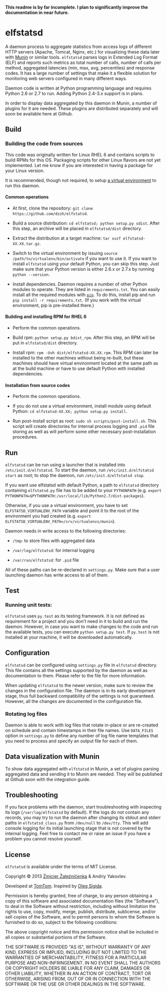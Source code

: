 **This readme is by far incomplete. I plan to significantly improve the documentation in near future.**

# elfstatsd

A daemon process to aggregate statistics from access logs of different HTTP servers (Apache, Tomcat, Nginx, etc.) for visualizing these data later with [Munin](http://munin-monitoring.org) or similar tools. `elfstatsd` parses logs in Extended Log Format (ELF) and reports such metrics as total number of calls, number of calls per method, aggregated latencies (min, max, avg, percentiles) and response codes. It has a large number of settings that make it a flexible solution for monitoring web servers configured in many different ways.

Daemon code is written at Python programming language and requires Python 2.6 or 2.7 to run. Adding Python 2.4-3.x support is in plans.

In order to display data aggregated by this daemon in Munin, a number of plugins for it are needed. These plugins are distributed separately and will soon be available here at Github.

## Build

### Building the code from sources

This code was originally written for Linux RHEL 6 and contains scripts to build RPMs for this OS. Packaging scripts for other Linux flavors are not yet implemented. Let me know if you are interested in having a package for your Linux version.

It is recommended, though not required, to setup [a virtual environment](http://www.virtualenv.org) to run this daemon. 

#### Common operations

* At first, clone the repository: `git clone https://github.com/dzzh/elfstatsd`.

* Build a source distribution: `cd elfstatsd; python setup.py sdist`. After this step, an archive will be placed in `elfstatsd/dist` directory.

* Extract the distribution at a target machine: `tar xvzf elfstatsd-XX.XX.tar.gz`.

* Switch to the virtual environment by issuing `source /path/to/virtualenv/bin/activate` if you want to use it. If you want to install `elfstatsd` using your default Python, you can skip this step. Just make sure that your Python version is either 2.6.x or 2.7.x by running `python --version`.

* Install dependencies. Daemon requires a number of other Python modules to operate. They are listed in `requirements.txt`. You can easily install all the required modules with [`pip`](www.pip-installer.org). To do this, install pip and run `pip install -r requirements.txt`. (If you work with the virtual environment, pip is pre-installed there.)

#### Building and installing RPM for RHEL 6

* Perform the common operations.

* Build rpm: `python setup.py bdist_rpm`. After this step, an RPM will be put in `elfstatsd/dist` directory.

* Install rpm: `rpm -Uvh dist/elfstatsd-XX.XX.rpm`. This RPM can later be installed to the other machines without being re-built, but these machines should have virtual environment located at the same path as at the build machine or have to use default Python with installed dependencies.


#### Installation from source codes

* Perform the common operations.

* If you do not use a virtual environment, install module using default Python: `cd elfstatsd-XX.XX; python setup.py install`. 

* Run post-install script as root: `sudo sh scripts/post-install.sh`. This script will create directories for internal process logging and `.pid` file storing as well as will perform some other necessary post-installation procedures.

## Run

`elfstatsd` can be run using a launcher that is installed into `/etc/init.d/elfstatsd`. To start the daemon, run `/etc/init.d/elfstatsd start` as root; to stop the daemon, run `/etc/init.d/elfstatsd stop`. 

If you want use elfstatsd with default Python, a path to `elfstatsd` directory containing `elfstatsd.py` file has to be added to your `PYTHONPATH` (e.g. `export PYTHONPATH=$PYTHONPATH:/usr/local/lib/Python2.7/dist-packages`). 

Otherwise, if you use a virtual environment, you have to set `ELFSTATSD_VIRTUALENV_PATH` variable and point it to the root of the environment you had created (e.g. `export ELFSTATSD_VIRTUALENV_PATH=/srv/virtualenvs/munin`).

Daemon needs in write access to the following directories:

* `/tmp`: to store files with aggregated data

* `/var/log/elfstatsd`: for internal logging

* `/var/run/elfstatsd`: for `.pid` file

All of these paths can be re-declared in `settings.py`. Make sure that a user launching daemon has write access to all of them.

## Test

### Running unit tests:

`elfstatsd` uses `py.test` as its testing framework. It is not defined as requirement for a project and you don't need in it to build and run the daemon. However, in case you want to make changes to the code and run the available tests, you can execute `python setup.py test`. If `py.test` is not installed at your machine, it will be downloaded automatically.


## Configuration

`elfstatsd` can be configured using `settings.py` file in `elfstatsd` directory. This file contains all the settings supported by the daemon as well as documentation to them. Please refer to the file for more information.

When updating `elfstatsd` to the newer version, make sure to review the changes in the configuration file. The daemon is in its early development stage, thus full backward compatibility of the settings is not guaranteed. However, all the changes are documented in the configuration file.

### Rotating log files

Daemon is able to work with log files that rotate in-place or are re-created on schedule and contain timestamps in their file names. Use `DATA_FILES` option in `settings.py` to define any number of log file name templates that you need to process and specify an output file for each of them.


## Data visualization with Munin

To show data aggregated with `elfstatsd` in Munin, a set of plugins parsing aggregated data and sending it to Munin are needed. They will be published at Github soon with the integration guide.

## Troubleshooting

If you face problems with the daemon, start troubleshooting with inspecting its logs (`/var/log/elfstatsd` by default). If the logs do not contain any records, you may try to run the daemon after changing its stdout and stderr paths in `elfstatsd_class.py` from `/dev/null` to `/dev/tty`. This will add console logging for its initial launching stage that is not covered by the internal logging. Feel free to contact me or raise an issue if you have a problem you cannot resolve yourself.

## License

`elfstatsd` is available under the terms of MIT License.

Copyright © 2013 [Źmicier Žaleźničenka][me] & Andriy Yakovlev.

Developed at [TomTom](http://tomtom.com). Inspired by [Oleg Sigida](http://linkedin.com/in/olegsigida/).

Permission is hereby granted, free of charge, to any person obtaining a copy
of this software and associated documentation files (the "Software"), to deal
in the Software without restriction, including without limitation the rights
to use, copy, modify, merge, publish, distribute, sublicense, and/or sell
copies of the Software, and to permit persons to whom the Software is
furnished to do so, subject to the following conditions:

The above copyright notice and this permission notice shall be included in
all copies or substantial portions of the Software.

THE SOFTWARE IS PROVIDED "AS IS", WITHOUT WARRANTY OF ANY KIND, EXPRESS OR
IMPLIED, INCLUDING BUT NOT LIMITED TO THE WARRANTIES OF MERCHANTABILITY,
FITNESS FOR A PARTICULAR PURPOSE AND NON-INFRINGEMENT. IN NO EVENT SHALL THE
AUTHORS OR COPYRIGHT HOLDERS BE LIABLE FOR ANY CLAIM, DAMAGES OR OTHER
LIABILITY, WHETHER IN AN ACTION OF CONTRACT, TORT OR OTHERWISE, ARISING FROM,
OUT OF OR IN CONNECTION WITH THE SOFTWARE OR THE USE OR OTHER DEALINGS IN
THE SOFTWARE.

[me]: https://github.com/dzzh